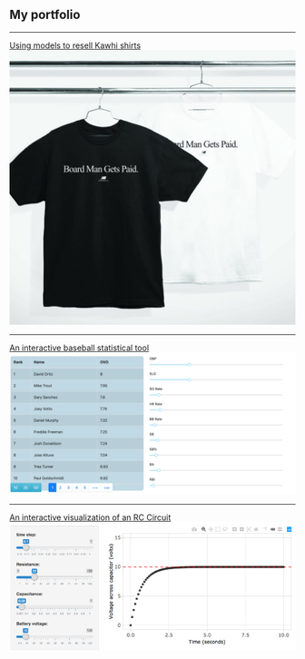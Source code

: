 ## My portfolio

---

[Using models to resell Kawhi shirts](/kawhi)
<img src="images/title_board.jpg?raw=true"/>

---

[An interactive baseball statistical tool](https://ovo-interactive.herokuapp.com/)
<img src="images/ovo.png?raw=true"/>

---

[An interactive visualization of an RC Circuit](/rccircuit)
<img src="images/rccircuit.png?raw=true"/>
